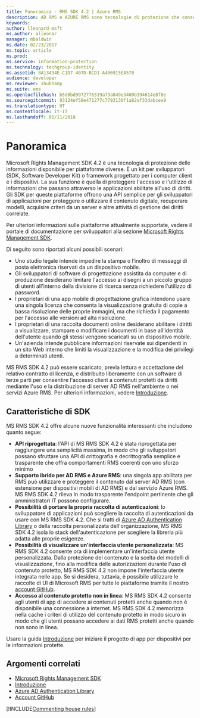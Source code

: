 ```yaml
---
title: Panoramica - RMS SDK 4.2 | Azure RMS
description: AD RMS e AZURE RMS sono tecnologie di protezione che consenteno di proteggere le informazioni digitali da usi non autorizzati.
keywords: 
author: lleonard-msft
ms.author: alleonar
manager: mbaldwin
ms.date: 02/23/2017
ms.topic: article
ms.prod: 
ms.service: information-protection
ms.technology: techgroup-identity
ms.assetid: 8A13494E-C1D7-407D-BCD1-A406915EA578
audience: developer
ms.reviewer: shubhamp
ms.suite: ems
ms.openlocfilehash: b5d0bd9972776319a73a049e3400b394614e8f0e
ms.sourcegitcommit: 93124ef58e471277c7793130f1a82af33dabcea9
ms.translationtype: HT
ms.contentlocale: it-IT
ms.lasthandoff: 01/11/2018
---
```

# <a name="overview"></a>Panoramica

Microsoft Rights Management SDK 4.2 è una tecnologia di protezione delle informazioni disponibile per piattaforme diverse.  È un kit per sviluppatori (SDK, Software Developer Kit) o framework progettato per i computer client e i dispositivi. La sua funzione è quella di proteggere l'accesso e l'utilizzo di informazioni che passano attraverso le applicazioni abilitate all'uso di diritti. Gli SDK per queste piattaforme offrono una API semplice per gli sviluppatori di applicazioni per proteggere o utilizzare il contenuto digitale, recuperare modelli, acquisire criteri da un server e altre attività di gestione dei diritti correlate.

Per ulteriori informazioni sulle piattaforme attualmente supportate, vedere il portale di documentazione per sviluppatori alla sezione [Microsoft Rights Management SDK](active-directory-rights-management-services-multi-platform-thin-client-sdk-portal.md).

Di seguito sono riportati alcuni possibili scenari:

-   Uno studio legale intende impedire la stampa o l’inoltro di messaggi di posta elettronica riservati da un dispositivo mobile.
-   Gli sviluppatori di software di progettazione assistita da computer e di produzione desiderano limitare l'accesso ai disegni a un piccolo gruppo di utenti all'interno della divisione di ricerca senza richiedere l'utilizzo di password.
-   I proprietari di una app mobile di progettazione grafica intendono usare una singola licenza che consenta la visualizzazione gratuita di copie a bassa risoluzione delle proprie immagini, ma che richieda il pagamento per l'accesso alle versioni ad alta risoluzione.
-   I proprietari di una raccolta documenti online desiderano abilitare i diritti a visualizzare, stampare o modificare i documenti in base all'identità dell'utente quando gli stessi vengono scaricati su un dispositivo mobile.
-   Un'azienda intende pubblicare informazioni riservate sui dipendenti in un sito Web interno che limiti la visualizzazione e la modifica dei privilegi a determinati utenti.

MS RMS SDK 4.2 può essere scaricato, previa lettura e accettazione del relativo contratto di licenza, e distribuito liberamente con un software di terze parti per consentire l'accesso client a contenuti protetti da diritti mediante l'uso e la distribuzione di server AD RMS nell'ambiente o nei servizi Azure RMS. Per ulteriori informazioni, vedere [Introduzione](get-started.md).

## <a name="sdk-highlights"></a>Caratteristiche di SDK


MS RMS SDK 4.2 offre alcune nuove funzionalità interessanti che includono quanto segue:

-   **API riprogettata**: l'API di MS RMS SDK 4.2 è stata riprogettata per raggiungere una semplicità massima, in modo che gli sviluppatori possano sfruttare una API di crittografia e decrittografia semplice e trasparente che offra comportamenti RMS coerenti con uno sforzo minimo
-   **Supporto ibrido per AD RMS e Azure RMS**: una singola app abilitata per RMS può utilizzare e proteggere il contenuto dal server AD RMS (con estensione per dispositivi mobili di AD RMS) e dal servizio Azure RMS. MS RMS SDK 4.2 rileva in modo trasparente l'endpoint pertinente che gli amministratori IT possono configurare.
-   **Possibilità di portare la propria raccolta di autenticazioni**: lo sviluppatore di applicazioni può scegliere la raccolta di autenticazioni da usare con MS RMS SDK 4.2. Che si tratti di [Azure AD Authentication Library](https://msdn.microsoft.com/library/jj573266.aspx) o della raccolta personalizzata dell'organizzazione, MS RMS SDK 4.2 isola lo stack dell'autenticazione per scegliere la libreria più adatta alle proprie esigenze.
-   **Possibilità di visualizzare un'interfaccia utente personalizzata**: MS RMS SDK 4.2 consente ora di implementare un'interfaccia utente personalizzata. Dalla protezione del contenuto e la scelta dei modelli di visualizzazione, fino alla modifica delle autorizzazioni durante l'uso di contenuto protetto, MS RMS SDK 4.2 non impone l'interfaccia utente integrata nelle app. Se si desidera, tuttavia, è possibile utilizzare le raccolte di UI di Microsoft RMS per tutte le piattaforme tramite il nostro [account GitHub](https://github.com/AzureAD/).
-   **Accesso al contenuto protetto non in linea**: MS RMS SDK 4.2 consente agli utenti di app di accedere ai contenuti protetti anche quando non è disponibile una connessione a internet. MS RMS SDK 4.2 memorizza nella cache i criteri di utilizzo del contenuto protetto in modo sicuro in modo che gli utenti possano accedere ai dati RMS protetti anche quando non sono in linea.

Usare la guida [Introduzione](get-started.md) per iniziare il progetto di app per dispositivi per le informazioni protette.

## <a name="related-topics"></a>Argomenti correlati

* [Microsoft Rights Management SDK](active-directory-rights-management-services-multi-platform-thin-client-sdk-portal.md)
* [Introduzione](get-started.md)
* [Azure AD Authentication Library](https://msdn.microsoft.com/en-us/library/jj573266.aspx)
* [Account GitHub](https://github.com/AzureAD/)

[!INCLUDE[Commenting house rules](../includes/houserules.md)]